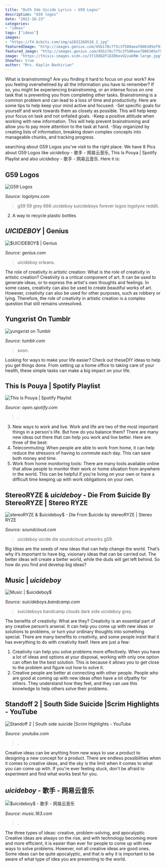 ```yaml
---
title: "Outh Ide Uicide Lyrics ~ G59 Logos"
description: "G59 logos"
date: "2022-10-23"
categories:
- "ideas"
tags: ["ideas"]
images:
- "https://f4.bcbits.com/img/a2832260518_2.jpg"
featuredImage: "http://images.genius.com/45b178c775c3f580aeaf806305ef9379.797x797x1.jpg"
featured_image: "http://images.genius.com/45b178c775c3f580aeaf806305ef9379.797x797x1.jpg"
image: "https://thisis-images.scdn.co/37i9dQZF1DZ06evO2zakRW-large.jpg"
ShowToc: true
author: "Mrs. Kaylin Bashirian"
---
```



What is brainstroming?
Are you finding it hard to focus on your work? Are you feeling overwhelmed by all the information you have to remember? If so, you might be experiencing brainstroming, or an intense focus on one task that is preventing you from completing other tasks. Brainstroming is a common problem and can lead to a loss of time and productivity. Here are some tips to help keep your mind active and focused: 
-Set specific goals for yourself and work towards them as closely as possible. This will help keep your focus on task and not onfailed goals. 
-Keep a positive attitude when working with new information. This will help prevent brainstroming and allow you to pay more attention to the task at hand. 
-Stay organized by creating lists of information, breaking down complex concepts into manageable chunks, and tracking progress.

	

		
searching about G59 Logos you've visit to the right place. We have 8 Pics about G59 Logos like $uicideboy$ - 歌手 - 网易云音乐, This Is Pouya | Spotify Playlist and also $uicideboy$ - 歌手 - 网易云音乐. Here it is:
		
    
## G59 Logos

<img loading=lazy src="https://www.logolynx.com/images/logolynx/s_7e/7ed8319eda6b1bed01c1f623022c27a4.png" onerror="this.onerror=null;this.src='https://tse1.mm.bing.net/th?id=OIP.tkaCbjY2lEXXZQfO23Vi6QAAAA&amp;pid=15.1';" alt="G59 Logos">

_Source: logolynx.com_

>g59 59 grey 666 uicideboy suicideboys forever logos logolynx reddit. 

	

2. A way to recycle plastic bottles 

    
## $UICIDEBOY$ | Genius

<img loading=lazy src="http://images.genius.com/45b178c775c3f580aeaf806305ef9379.797x797x1.jpg" onerror="this.onerror=null;this.src='https://tse3.mm.bing.net/th?id=OIP.xTNsSdjkyYrogb2Zixk3vgHaHa&amp;pid=15.1';" alt="$UICIDEBOY$ | Genius">

_Source: genius.com_

>uicideboy orleans. 

	

The role of creativity in artistic creation: What is the role of creativity in artistic creation?
Creativity is a critical component of art. It can be used to generate ideas, or to express the artist's own thoughts and feelings. In some cases, creativity can also be used to create beautiful works of art. However, creativity can also be used for other purposes, such as robbery or lying. Therefore, the role of creativity in artistic creation is a complex question that still remains unresolved.

    
## Yungxrist On Tumblr

<img loading=lazy src="https://66.media.tumblr.com/9f3850b2b3103deceb218882d3695f9d/tumblr_pt9z76NiZW1v40cea_1280.jpg" onerror="this.onerror=null;this.src='https://tse3.mm.bing.net/th?id=OIP.vOpIZ5TapzF3oy_NnlKmjQHaHw&amp;pid=15.1';" alt="yungxrist on Tumblr">

_Source: tumblr.com_

>soon. 

	

Looking for ways to make your life easier? Check out theseDIY ideas to help you get things done. From setting up a home office to taking care of your health, these simple tasks can make a big impact on your life.

    
## This Is Pouya | Spotify Playlist

<img loading=lazy src="https://thisis-images.scdn.co/37i9dQZF1DZ06evO2zakRW-large.jpg" onerror="this.onerror=null;this.src='https://tse4.mm.bing.net/th?id=OIP.bFo-BzRoYCLjtCJfYd1o7QHaHa&amp;pid=15.1';" alt="This Is Pouya | Spotify Playlist">

_Source: open.spotify.com_

>. 

	

3. New ways to work and live.
Work and life are two of the most important things in a person's life. But how do you balance them? There are many new ideas out there that can help you work and live better. Here are three of the best: 
1. Telecommuting: When people are able to work from home, it can help reduce the stressors of having to commute each day. This can save both money and time. 
2. Work from home monitoring tools: There are many tools available online that allow people to monitor their work or home situation from anywhere in the world. This can be helpful if you're living on your own or have a difficult time keeping up with work obligations on your own. 

    
## StereoRYZE &amp; $uicideboy$ - Die From $uicide By StereoRYZE | Stereo RYZE

<img loading=lazy src="https://i1.sndcdn.com/artworks-000119932499-fd0q1h-t500x500.jpg" onerror="this.onerror=null;this.src='https://tse1.mm.bing.net/th?id=OIP.7c4dkI9LoFhPL2OMXgY-9gHaHa&amp;pid=15.1';" alt="stereoRYZE &amp; $uicideboy$ - Die From $uicide by stereoRYZE | Stereo RYZE">

_Source: soundcloud.com_

>uicideboy uicide die soundcloud artworks g59. 

	

Big Ideas are the seeds of new ideas that can help change the world. That’s why it’s important to have big, visionary ideas that can be carried out. The better ideas will create a better world, while the duds will get left behind. So how do you find and develop big ideas?

    
## Music | $uicideboy$

<img loading=lazy src="https://f4.bcbits.com/img/a2832260518_2.jpg" onerror="this.onerror=null;this.src='https://tse2.mm.bing.net/th?id=OIP.ep81YaKoT30QSQTnHl557QAAAA&amp;pid=15.1';" alt="Music | $uicideboy$">

_Source: suicideboys.bandcamp.com_

>suicideboys bandcamp clouds dark side uicideboy grey. 

	

The benefits of creativity: What are they?
Creativity is an essential part of any creative person’s arsenal. It can help you come up with new ideas or solutions to problems, or turn your ordinary thoughts into something special. There are many benefits to creativity, and some people insist that it has everything to do with creativity itself. Here are just a few: 
1) Creativity can help you solve problems more effectively. When you have a lot of ideas and options at your disposal, working with only one option can often be the best solution. This is because it allows you to get close to the problem and figure out how to solve it. 
2) Creative people are better at connecting with other people. People who are good at coming up with new ideas often have a lot ofpathy for others. They understand how they feel, and they can use this knowledge to help others solve their problems.

    
## Standoff 2 | South Side Suicide |Scrim Highlights - YouTube

<img loading=lazy src="https://i.ytimg.com/vi/h4pwJpQdkuQ/maxresdefault.jpg" onerror="this.onerror=null;this.src='https://tse3.mm.bing.net/th?id=OIP.a2Er-Fj-aHmA04Hg1LJZTgHaEK&amp;pid=15.1';" alt="Standoff 2 | South side suicide |Scrim Highlights - YouTube">

_Source: youtube.com_

>. 

	

Creative ideas can be anything from new ways to use a product to designing a new concept for a product. There are endless possibilities when it comes to creative ideas, and the sky is the limit when it comes to what you can come up with. If you're ever feeling stuck, don't be afraid to experiment and find what works best for you.

    
## $uicideboy$ - 歌手 - 网易云音乐

<img loading=lazy src="http://p1.music.126.net/hp5MJzRIjdYYCB8NHOog9w==/109951163823566773.jpg" onerror="this.onerror=null;this.src='https://tse2.mm.bing.net/th?id=OIP.Dgq2OE5ywVgiaTn0dWPx_QHaHa&amp;pid=15.1';" alt="$uicideboy$ - 歌手 - 网易云音乐">

_Source: music.163.com_

>. 

	

The three types of ideas: creative, problem-solving, and apocalyptic
Creative ideas are always on the rise, and with technology becoming more and more efficient, it is easier than ever for people to come up with new ways to solve problems. However, not all creative ideas are good ones. Some ideas can be quite apocalyptic, and that is why it is important to be aware of what type of idea you are presenting to the world.

